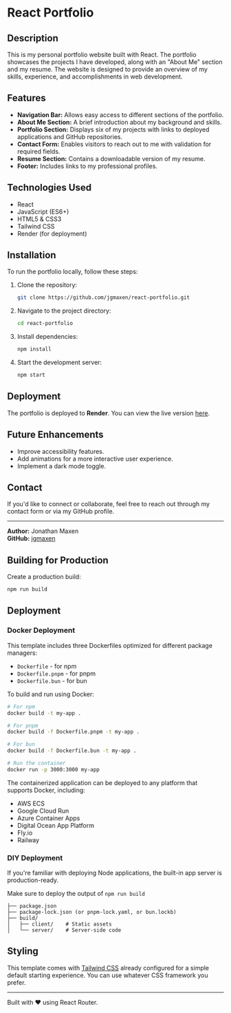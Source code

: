 # React Portfolio

## Description
This is my personal portfolio website built with React. The portfolio showcases the projects I have developed, along with an "About Me" section and my resume. The website is designed to provide an overview of my skills, experience, and accomplishments in web development.

## Features
- **Navigation Bar:** Allows easy access to different sections of the portfolio.
- **About Me Section:** A brief introduction about my background and skills.
- **Portfolio Section:** Displays six of my projects with links to deployed applications and GitHub repositories.
- **Contact Form:** Enables visitors to reach out to me with validation for required fields.
- **Resume Section:** Contains a downloadable version of my resume.
- **Footer:** Includes links to my professional profiles.

## Technologies Used
- React
- JavaScript (ES6+)
- HTML5 & CSS3
- Tailwind CSS
- Render (for deployment)

## Installation
To run the portfolio locally, follow these steps:

1. Clone the repository:
   ```sh
   git clone https://github.com/jgmaxen/react-portfolio.git
   ```
2. Navigate to the project directory:
   ```sh
   cd react-portfolio
   ```
3. Install dependencies:
   ```sh
   npm install
   ```
4. Start the development server:
   ```sh
   npm start
   ```

## Deployment
The portfolio is deployed to **Render**. You can view the live version [here](https://jonathanmaxenwebportfolio.onrender.com/).

## Future Enhancements
- Improve accessibility features.
- Add animations for a more interactive user experience.
- Implement a dark mode toggle.

## Contact
If you'd like to connect or collaborate, feel free to reach out through my contact form or via my GitHub profile.

---

**Author:** Jonathan Maxen  
**GitHub:** [jgmaxen](https://github.com/jgmaxen)



## Building for Production

Create a production build:

```bash
npm run build
```

## Deployment

### Docker Deployment

This template includes three Dockerfiles optimized for different package managers:

- `Dockerfile` - for npm
- `Dockerfile.pnpm` - for pnpm
- `Dockerfile.bun` - for bun

To build and run using Docker:

```bash
# For npm
docker build -t my-app .

# For pnpm
docker build -f Dockerfile.pnpm -t my-app .

# For bun
docker build -f Dockerfile.bun -t my-app .

# Run the container
docker run -p 3000:3000 my-app
```

The containerized application can be deployed to any platform that supports Docker, including:

- AWS ECS
- Google Cloud Run
- Azure Container Apps
- Digital Ocean App Platform
- Fly.io
- Railway

### DIY Deployment

If you're familiar with deploying Node applications, the built-in app server is production-ready.

Make sure to deploy the output of `npm run build`

```
├── package.json
├── package-lock.json (or pnpm-lock.yaml, or bun.lockb)
├── build/
│   ├── client/    # Static assets
│   └── server/    # Server-side code
```

## Styling

This template comes with [Tailwind CSS](https://tailwindcss.com/) already configured for a simple default starting experience. You can use whatever CSS framework you prefer.

---

Built with ❤️ using React Router.
